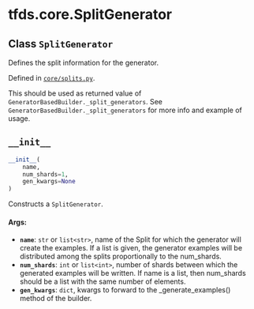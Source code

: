 <div itemscope itemtype="http://developers.google.com/ReferenceObject">
<meta itemprop="name" content="tfds.core.SplitGenerator" />
<meta itemprop="path" content="Stable" />
<meta itemprop="property" content="__init__"/>
</div>

# tfds.core.SplitGenerator

## Class `SplitGenerator`

Defines the split information for the generator.

Defined in [`core/splits.py`](https://github.com/tensorflow/datasets/tree/master/tensorflow_datasets/core/splits.py).

<!-- Placeholder for "Used in" -->

This should be used as returned value of
`GeneratorBasedBuilder._split_generators`.
See `GeneratorBasedBuilder._split_generators` for more info and example
of usage.

<h2 id="__init__"><code>__init__</code></h2>

``` python
__init__(
    name,
    num_shards=1,
    gen_kwargs=None
)
```

Constructs a `SplitGenerator`.

#### Args:

*   <b>`name`</b>: `str` or `list<str>`, name of the Split for which the
    generator will create the examples. If a list is given, the generator
    examples will be distributed among the splits proportionally to the
    num_shards.
*   <b>`num_shards`</b>: `int` or `list<int>`, number of shards between which
    the generated examples will be written. If name is a list, then num_shards
    should be a list with the same number of elements.
*   <b>`gen_kwargs`</b>: `dict`, kwargs to forward to the _generate_examples()
    method of the builder.
